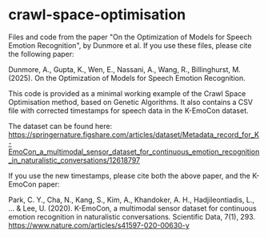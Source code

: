 # crawl-space-optimisation
Files and code from the paper "On the Optimization of Models for Speech Emotion Recognition", by Dunmore et al.
If you use these files, please cite the following paper:

  Dunmore, A., Gupta, K., Wen, E., Nassani, A., Wang, R., Billinghurst, M. (2025). On the Optimization of Models for Speech Emotion Recognition. 


This code is provided as a minimal working example of the Crawl Space Optimisation method, based on Genetic Algorithms. It also contains a CSV file with corrected timestamps for speech data in the K-EmoCon dataset. 

The dataset can be found here: https://springernature.figshare.com/articles/dataset/Metadata_record_for_K-EmoCon_a_multimodal_sensor_dataset_for_continuous_emotion_recognition_in_naturalistic_conversations/12618797

If you use the new timestamps, please cite both the above paper, and the K-EmoCon paper:

Park, C. Y., Cha, N., Kang, S., Kim, A., Khandoker, A. H., Hadjileontiadis, L., ... & Lee, U. (2020). K-EmoCon, a multimodal sensor dataset for continuous emotion recognition in naturalistic conversations. Scientific Data, 7(1), 293. https://www.nature.com/articles/s41597-020-00630-y
